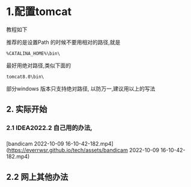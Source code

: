 
# 1.配置tomcat
教程如下

推荐的是设置Path 的时候不要用相对的路径,就是
```
%CATALINA_HOME%\bin\
```
最好用绝对路径,类似下面的
```
tomcat8.0\bin\
```
部分windows 版本只支持绝对路径, 以防万一,建议用以上的写法

## 2. 实际开始

### 2.1 IDEA2022.2 自己用的办法,

###  
[bandicam 2022-10-09 16-10-42-182.mp4](https://everrwsr.github.io/tech/assets/bandicam 2022-10-09 16-10-42-182.mp4)


## 2.2 网上其他办法

